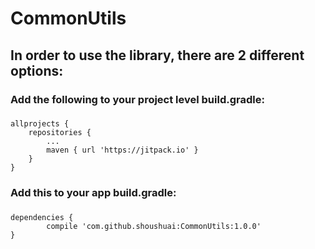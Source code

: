 # CommonUtils

## In order to use the library, there are 2 different options:
### Add the following to your project level build.gradle:
### 
	allprojects {
		repositories {
			...
			maven { url 'https://jitpack.io' }
		}
	}

### Add this to your app build.gradle:
###
	dependencies {
	        compile 'com.github.shoushuai:CommonUtils:1.0.0'
	}
